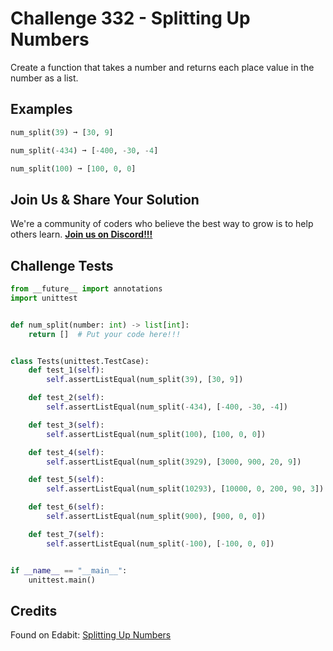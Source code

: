 # Challenge 332 - Splitting Up Numbers

Create a function that takes a number and returns each place value in the number as a list.

## Examples
```python
num_split(39) ➞ [30, 9]

num_split(-434) ➞ [-400, -30, -4]

num_split(100) ➞ [100, 0, 0]
```
## Join Us & Share Your Solution

We're a community of coders who believe the best way to grow is to help others learn. **[Join us on Discord!!!]("https"://discord.gg/sfHykntuGy)**

## Challenge Tests
```python
from __future__ import annotations
import unittest


def num_split(number: int) -> list[int]:
    return []  # Put your code here!!!


class Tests(unittest.TestCase):
    def test_1(self):
        self.assertListEqual(num_split(39), [30, 9])

    def test_2(self):
        self.assertListEqual(num_split(-434), [-400, -30, -4])

    def test_3(self):
        self.assertListEqual(num_split(100), [100, 0, 0])

    def test_4(self):
        self.assertListEqual(num_split(3929), [3000, 900, 20, 9])

    def test_5(self):
        self.assertListEqual(num_split(10293), [10000, 0, 200, 90, 3])

    def test_6(self):
        self.assertListEqual(num_split(900), [900, 0, 0])

    def test_7(self):
        self.assertListEqual(num_split(-100), [-100, 0, 0])


if __name__ == "__main__":
    unittest.main()
```
## Credits

Found on Edabit: [Splitting Up Numbers](https://edabit.com/challenge/Wd9cCvFKC3fHzgqSx)
